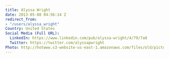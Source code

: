 ```yaml
---
title: Alyssa Wright
date: 2013-05-08 04:56:14 Z
redirect_from:
- "/users/alyssa_wright"
Country: United States
Social Media (Full URL):
  LinkedIn: https://www.linkedin.com/pub/alyssa-wright/4/79/7a8
  Twitter: https://twitter.com/alyssapwright
Photo: http://hotwww.s3-website-us-east-1.amazonaws.com/files/old/pictures/picture-53-1432082227.jpg
---
```


